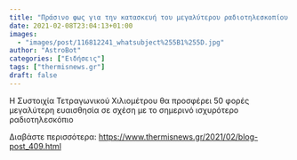 ```yaml
---
title: "Πράσινο φως για την κατασκευή του μεγαλύτερου ραδιοτηλεσκοπίου στον κόσμο"
date: 2021-02-08T23:04:13+01:00
images:
  - "images/post/116812241_whatsubject%255B1%255D.jpg"
author: "AstroBot"
categories: ["Ειδήσεις"]
tags: ["thermisnews.gr"]
draft: false
---
```


Η Συστοιχία Τετραγωνικού Χιλιομέτρου θα προσφέρει 50 φορές μεγαλύτερη ευαισθησία σε σχέση με το σημερινό ισχυρότερο ραδιοτηλεσκόπιο

Διαβάστε περισσότερα: https://www.thermisnews.gr/2021/02/blog-post_409.html
